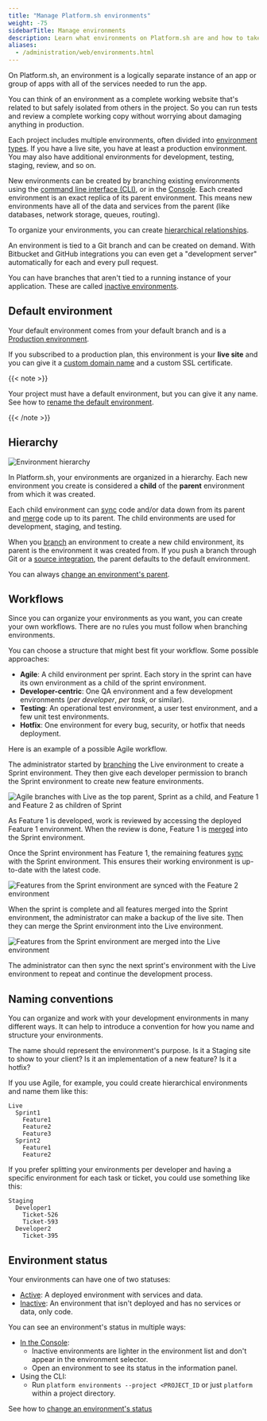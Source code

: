 ```yaml
---
title: "Manage Platform.sh environments"
weight: -75
sidebarTitle: Manage environments
description: Learn what environments on Platform.sh are and how to take advantage of them.
aliases: 
  - /administration/web/environments.html
---
```


On Platform.sh, an environment is a logically separate instance of an app or group of apps
with all of the services needed to run the app.

You can think of an environment as a complete working website
that's related to but safely isolated from others in the project.
So you can run tests and review a complete working copy without worrying about damaging anything in production.

Each project includes multiple environments,
often divided into [environment types](../administration/users.md#environment-types).
If you have a live site, you have at least a production environment.
You may also have additional environments for development, testing, staging, review, and so on.

New environments can be created by branching existing environments using the [command line interface (CLI)](/administration/cli/_index.md),
or in the [Console](../administration/web/_index.md).
Each created environment is an exact replica of its parent environment.
This means new environments have all of the data and services from the parent
(like databases, network storage, queues, routing).

To organize your environments, you can create [hierarchical relationships](#hierarchy).

An environment is tied to a Git branch and can be created on demand.
With Bitbucket and GitHub integrations you can even get a "development server" automatically for each and every pull request.

You can have branches that aren't tied to a running instance of your application.
These are called [inactive environments](../other/glossary.md#inactive-environment).

## Default environment

Your default environment comes from your default branch and is a [Production environment](../administration/users.md#environment-types).

If you subscribed to a production plan, this environment is your **live site**
and you can give it a [custom domain name](../domains/steps/_index.md) and a custom SSL certificate.

{{< note >}}

Your project must have a default environment, but you can give it any name.
See how to [rename the default environment](./default-environment.md).

{{< /note >}}

## Hierarchy

![Environment hierarchy](/images/management-console/environments.png "0.5")

In Platform.sh, your environments are organized in a hierarchy.
Each new environment you create is considered a **child** of the **parent** environment from which it was created.

Each child environment can [sync](../other/glossary.md#sync) code and/or data down from its parent
and [merge](../other/glossary.md#merge) code up to its parent.
The child environments are used for development, staging, and testing.

When you [branch](../other/glossary.md#branch) an environment to create a new child environment,
its parent is the environment it was created from.
If you push a branch through Git or a [source integration](../integrations/source/_index.md),
the parent defaults to the default environment.

You can always [change an environment's parent](./change-parent.md).

## Workflows

Since you can organize your environments as you want, you can create your own workflows.
There are no rules you must follow when branching environments.

You can choose a structure that might best fit your workflow.
Some possible approaches:

* **Agile**: A child environment per sprint.
  Each story in the sprint can have its own environment as a child of the sprint environment.
* **Developer-centric**: One QA environment and a few development environments
  (*per developer*, *per task*, or similar).
* **Testing**: An operational test environment, a user test environment, and a few unit test environments.
* **Hotfix**: One environment for every bug, security, or hotfix that needs deployment.

Here is an example of a possible Agile workflow.

The administrator started by [branching](../other/glossary.md#branch) the Live environment to create a Sprint environment.
They then give each developer permission to branch the Sprint environment to create new feature environments.

![Agile branches with Live as the top parent, Sprint as a child, and Feature 1 and Feature 2 as children of Sprint](/images/workflow/branches.svg "0.2")

As Feature 1 is developed, work is reviewed by accessing the deployed Feature 1 environment.
When the review is done, Feature 1 is [merged](../other/glossary.md#merge) into the Sprint environment.

Once the Sprint environment has Feature 1,
the remaining features [sync](../other/glossary.md#sync) with the Sprint environment.
This ensures their working environment is up-to-date with the latest code.

![Features from the Sprint environment are synced with the Feature 2 environment](/images/workflow/sync.svg "0.2")

When the sprint is complete and all features merged into the Sprint environment,
the administrator can make a backup of the live site.
Then they can merge the Sprint environment into the Live environment.

![Features from the Sprint environment are merged into the Live environment](/images/workflow/merge-live.svg "0.2")

The administrator can then sync the next sprint's environment with the Live environment
to repeat and continue the development process.

## Naming conventions

You can organize and work with your development environments in many different ways.
It can help to introduce a convention for how you name and structure your environments.

The name should represent the environment's purpose.
Is it a Staging site to show to your client? Is it an implementation of a new feature?
Is it a hotfix?

If you use Agile, for example, you could create hierarchical environments and name them like this:

```text
Live
  Sprint1
    Feature1
    Feature2
    Feature3
  Sprint2
    Feature1
    Feature2
```

If you prefer splitting your environments per developer and having a specific environment for each task or ticket,
you could use something like this:

```text
Staging
  Developer1
    Ticket-526
    Ticket-593
  Developer2
    Ticket-395
```

## Environment status

Your environments can have one of two statuses:

* [Active](../other/glossary.md#active-environment):
  A deployed environment with services and data.
* [Inactive](../other/glossary.md#inactive-environment):
  An environment that isn't deployed and has no services or data, only code.

You can see an environment's status in multiple ways:

* [In the Console](../administration/web/configure-environment.md):
  * Inactive environments are lighter in the environment list and don't appear in the environment selector.
  * Open an environment to see its status in the information panel.
* Using the CLI:
  * Run `platform environments --project <PROJECT_ID` or just `platform` within a project directory.

See how to [change an environment's status](./deactivate-environment.md)
